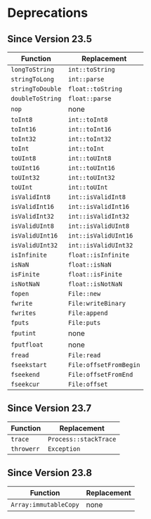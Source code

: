# Deprecations
## Since Version 23.5
|Function|Replacement|
|-|-|
|`longToString`|`int::toString`|
|`stringToLong`|`int::parse`|
|`stringToDouble`|`float::toString`|
|`doubleToString`|`float::parse`|
|`nop`|none|
|`toInt8`|`int::toInt8`|
|`toInt16`|`int::toInt16`|
|`toInt32`|`int::toInt32`|
|`toInt`|`int::toInt`|
|`toUInt8`|`int::toUInt8`|
|`toUInt16`|`int::toUInt16`|
|`toUInt32`|`int::toUInt32`|
|`toUInt`|`int::toUInt`|
|`isValidInt8`|`int::isValidInt8`|
|`isValidInt16`|`int::isValidInt16`|
|`isValidInt32`|`int::isValidInt32`|
|`isValidUInt8`|`int::isValidUInt8`|
|`isValidUInt16`|`int::isValidUInt16`|
|`isValidUInt32`|`int::isValidUInt32`|
|`isInfinite`|`float::isInfinite`|
|`isNaN`|`float::isNaN`|
|`isFinite`|`float::isFinite`|
|`isNotNaN`|`float::isNotNaN`|
|`fopen`|`File::new`|
|`fwrite`|`File:writeBinary`|
|`fwrites`|`File:append`|
|`fputs`|`File:puts`|
|`fputint`|none|
|`fputfloat`|none|
|`fread`|`File:read`|
|`fseekstart`|`File:offsetFromBegin`|
|`fseekend`|`File:offsetFromEnd`|
|`fseekcur`|`File:offset`|

## Since Version 23.7
|Function|Replacement|
|-|-|
|`trace`|`Process::stackTrace`|
|`throwerr`|`Exception`|

## Since Version 23.8
|Function|Replacement|
|-|-|
|`Array:immutableCopy`|none|
